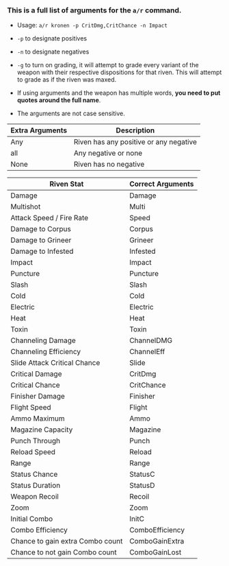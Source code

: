### This is a full list of arguments for the `a/r` command.
-  Usage: `a/r kronen -p CritDmg,CritChance -n Impact`

- `-p` to designate positives
- `-n` to designate negatives
- `-g` to turn on grading, it will attempt to grade every variant of the weapon with their respective dispositions for that riven. This will attempt to grade as if the riven was maxed.
- If using arguments and the weapon has multiple words, **you need to put quotes around the full name**.
- The arguments are not case sensitive.

|Extra Arguments|Description|
|--|--|
|Any|Riven has any positive or any negative|
|all|Any negative or none
|None|Riven has no negative|

|Riven Stat|Correct Arguments|
|--|--|
|Damage|Damage|
|Multishot|Multi|
|Attack Speed / Fire Rate|Speed|
|Damage to Corpus|Corpus|
|Damage to Grineer|Grineer|
|Damage to Infested|Infested|
|Impact|Impact|
|Puncture|Puncture|
|Slash|Slash|
|Cold|Cold|
|Electric|Electric|
|Heat|Heat|
|Toxin|Toxin|
|Channeling Damage|ChannelDMG|
|Channeling Efficiency|ChannelEff|
|Slide Attack Critical Chance|Slide|
|Critical Damage|CritDmg|
|Critical Chance|CritChance|
|Finisher Damage|Finisher|
|Flight Speed|Flight|
|Ammo Maximum|Ammo|
|Magazine Capacity|Magazine|
|Punch Through|Punch|
|Reload Speed|Reload|
|Range|Range|
|Status Chance|StatusC|
|Status Duration|StatusD|
|Weapon Recoil|Recoil|
|Zoom|Zoom|
|Initial Combo|InitC|
|Combo Efficiency|ComboEfficiency|
|Chance to gain extra Combo count|ComboGainExtra|
|Chance to not gain Combo count|ComboGainLost|
